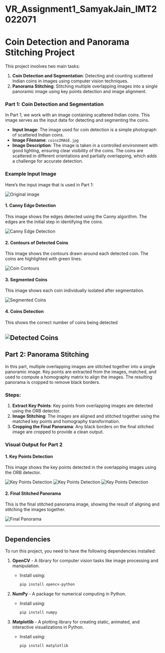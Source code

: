 # VR_Assignment1_SamyakJain_IMT2022071
# Coin Detection and Panorama Stitching Project

This project involves two main tasks:

1. **Coin Detection and Segmentation**: Detecting and counting scattered Indian coins in images using computer vision techniques.
2. **Panorama Stitching**: Stitching multiple overlapping images into a single panoramic image using key points detection and image alignment.


### Part 1: Coin Detection and Segmentation

In Part 1, we work with an image containing scattered Indian coins. This image serves as the input data for detecting and segmenting the coins.

- **Input Image**: The image used for coin detection is a simple photograph of scattered Indian coins.
- **Image Filename**: `coinsIMAGE.jpg`
- **Image Description**: The image is taken in a controlled environment with good lighting, ensuring clear visibility of the coins. The coins are scattered in different orientations and partially overlapping, which adds a challenge for accurate detection.

### Example Input Image

Here’s the input image that is used in Part 1:

![Original image](coinsIMAGE.jpg)



#### 1. Canny Edge Detection
This image shows the edges detected using the Canny algorithm. The edges are the initial step in identifying the coins.

![Canny Edge Detection](canny.png)

#### 2. Contours of Detected Coins
This image shows the contours drawn around each detected coin. The coins are highlighted with green lines.

![Coin Contours](contours.png)

#### 3. Segmented Coins
This image shows each coin individually isolated after segmentation.

![Segmented Coins](segmented_coin_1.jpg)
#### 4. Coins Detection

This shows the correct number of coins being detected

![Detected Coins](detect'.png)
---

## Part 2: Panorama Stitching

In this part, multiple overlapping images are stitched together into a single panoramic image. Key points are extracted from the images, matched, and used to compute a homography matrix to align the images. The resulting panorama is cropped to remove black borders.

### Steps:
1. **Extract Key Points**: Key points from overlapping images are detected using the ORB detector.
2. **Image Stitching**: The images are aligned and stitched together using the matched key points and homography transformation.
3. **Cropping the Final Panorama**: Any black borders on the final stitched image are cropped to provide a clean output.

### Visual Output for Part 2

#### 1. Key Points Detection
This image shows the key points detected in the overlapping images using the ORB detector.

![Key Points Detection](key1.png)
![Key Points Detection](key2.png)
![Key Points Detection](key3.png)
#### 2. Final Stitched Panorama
This is the final stitched panorama image, showing the result of aligning and stitching the images together.

![Final Panorama](cropped_stitched_panorama.jpg)

---

## Dependencies

To run this project, you need to have the following dependencies installed:

1. **OpenCV** - A library for computer vision tasks like image processing and manipulation.
   - Install using: 
     ```bash
     pip install opencv-python
     ```

2. **NumPy** - A package for numerical computing in Python.
   - Install using: 
     ```bash
     pip install numpy
     ```

3. **Matplotlib** - A plotting library for creating static, animated, and interactive visualizations in Python.
   - Install using:
     ```bash
     pip install matplotlib
     ```


